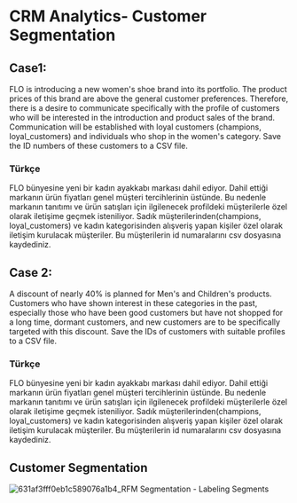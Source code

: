 # CRM Analytics- Customer Segmentation
## Case1:
FLO is introducing a new women's shoe brand into its portfolio. The product prices of this brand are above the general customer preferences. Therefore, there is a desire to communicate specifically with the profile of customers who will be interested in the introduction and product sales of the brand. Communication will be established with loyal customers (champions, loyal_customers) and individuals who shop in the women's category. Save the ID numbers of these customers to a CSV file.
### Türkçe
FLO bünyesine yeni bir kadın ayakkabı markası dahil ediyor. Dahil ettiği markanın ürün fiyatları genel müşteri
tercihlerinin üstünde. Bu nedenle markanın tanıtımı ve ürün satışları için ilgilenecek profildeki müşterilerle özel olarak
iletişime geçmek isteniliyor. Sadık müşterilerinden(champions, loyal_customers) ve kadın kategorisinden alışveriş
yapan kişiler özel olarak iletişim kurulacak müşteriler. Bu müşterilerin id numaralarını csv dosyasına kaydediniz.
## Case 2:
A discount of nearly 40% is planned for Men's and Children's products. Customers who have shown interest in these categories in the past, especially those who have been good customers but have not shopped for a long time, dormant customers, and new customers are to be specifically targeted with this discount. Save the IDs of customers with suitable profiles to a CSV file.
### Türkçe
FLO bünyesine yeni bir kadın ayakkabı markası dahil ediyor. Dahil ettiği markanın ürün fiyatları genel müşteri
tercihlerinin üstünde. Bu nedenle markanın tanıtımı ve ürün satışları için ilgilenecek profildeki müşterilerle özel olarak
iletişime geçmek isteniliyor. Sadık müşterilerinden(champions, loyal_customers) ve kadın kategorisinden alışveriş
yapan kişiler özel olarak iletişim kurulacak müşteriler. Bu müşterilerin id numaralarını csv dosyasına kaydediniz.

## Customer Segmentation


![631af3fff0eb1c589076a1b4_RFM Segmentation - Labeling Segments](https://github.com/NevzatTaha/FLO_Customer_Segmentation/assets/108625825/0c1aefde-a563-445a-a236-baea82ab521e)
